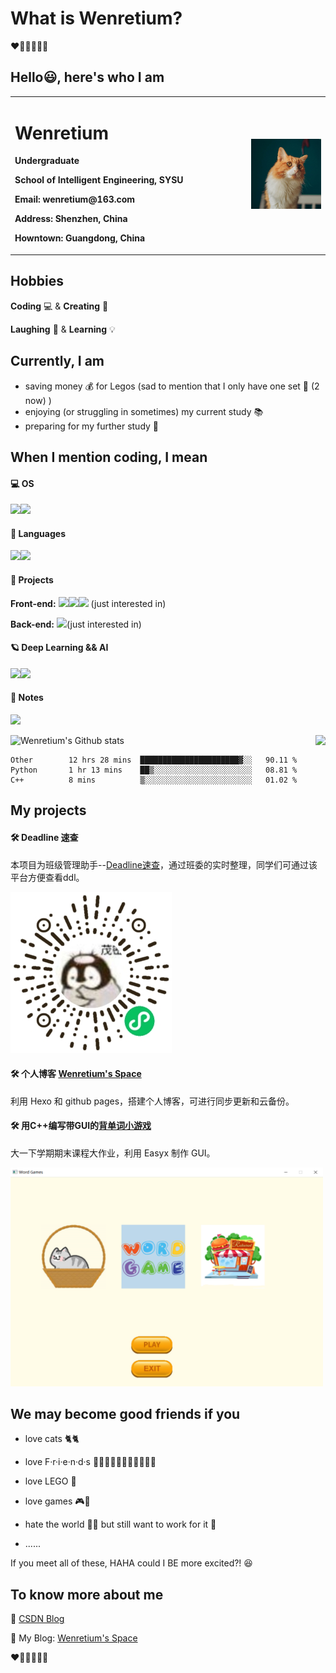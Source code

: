 # What is Wenretium?

❤🧡💛💚💙💜

## Hello😃, here's who I am

<table border="0">
  <tr>
    <td width="75%">
      <h1>Wenretium</h1>
      <p><b>Undergraduate</b></p>
      <p><b>School of Intelligent Engineering, SYSU</b></p>
      <p><b>Email: wenretium@163.com</b></p>
      <p><b>Address: Shenzhen, China</b></p>
      <p><b>Howntown: Guangdong, China</b></p>
    </td>
    <td width="25%">
      <img src="images/me.jpg" width="100%">     
    </td>
  </tr>
</table>



## Hobbies

**Coding** 💻 & **Creating** 🎨

**Laughing** 🤣 & **Learning** 💡



## Currently, I am
+ saving money 💰 for Legos (sad to mention that I only have one set 🧱 (2 now) )
+ enjoying (or struggling in sometimes) my current study 📚
+ preparing for my further study 📜



## When I mention coding, I mean

#### 💻 OS

[![](https://img.shields.io/badge/Windows-10-2376bc?style=flat-square&logo=windows&logoColor=ffffff)](https://www.microsoft.com/windows/get-windows-10)[![](https://img.shields.io/badge/Linux-Ubuntu-2376bc?style=flat-square&logo=ubuntu&logoColor=ffffff)](https://ubuntu.com/)

#### 💬 Languages

[![](https://img.shields.io/badge/-Python-3776AB?style=flat-square&logo=python&logoColor=ffffff)](https://www.python.org/)[![](https://img.shields.io/badge/-C++-269539?style=flat-square&logo=c%2B%2B&logoColor=ffffff)](https://www.cplusplus.com/)

#### 🍰 Projects

**Front-end:** [![](https://img.shields.io/badge/-JavaScript-f7e018?style=flat-square&logo=javascript&logoColor=white)](https://www.ecma-international.org/)[![](https://img.shields.io/badge/-HTML5-E34F26?style=flat-square&logo=html5&logoColor=white)](https://html.spec.whatwg.org/)[![](https://img.shields.io/badge/-CSS3-1572B6?style=flat-square&logo=css3&logoColor=white)](https://www.w3.org/Style/CSS/) (just interested in)

**Back-end:** [![](https://img.shields.io/badge/-Django-092E20?style=flat-square&logo=django&logoColor=green)](https://Django.org/)(just interested in)

#### 🪐 Deep Learning && AI

[![](https://img.shields.io/badge/-PyTorch-269539?style=flat-square&logo=pytorch&logoColor=white)](https://pytorch.org/)[![](https://img.shields.io/badge/-Tensorflow-fcc624?style=flat-square&logo=tensorflow&logoColor=white)](https://www.tensorflow.org/)

#### 📝 Notes

[![](https://img.shields.io/badge/-Markdown-2496ED?style=flat-square&logo=markdown&logoColor=white)](https://daringfireball.net/projects/markdown/)

![Wenretium's Github stats](https://github-readme-stats.vercel.app/api?username=Wenretium&show_icons=true)<img align="right" src="https://github-readme-stats.vercel.app/api/top-langs/?username=Wenretium">




<!--START_SECTION:waka-->
```text
Other        12 hrs 28 mins  ██████████████████████▓░░   90.11 % 
Python       1 hr 13 mins    ██▒░░░░░░░░░░░░░░░░░░░░░░   08.81 % 
C++          8 mins          ▒░░░░░░░░░░░░░░░░░░░░░░░░   01.02 % 
```
<!--END_SECTION:waka-->


## My projects

#### 🛠 Deadline 速查

本项目为班级管理助手--[Deadline速查](https://github.com/Wenretium/DDL_Quick_Check)，通过班委的实时整理，同学们可通过该平台方便查看ddl。

![img](https://github.com/Wenretium/DDL_Quick_Check/raw/main/README_imgs/ddl%E9%80%9F%E6%9F%A5.jpg)

#### 🛠 个人博客 [Wenretium's Space](https://wenretium.github.io/) 

利用 Hexo 和 github pages，搭建个人博客，可进行同步更新和云备份。

#### 🛠 用C++编写带GUI的[背单词小游戏](https://github.com/Wenretium/Word-Games)

大一下学期期末课程大作业，利用 Easyx 制作 GUI。

<img src="README/image-20210602234201109.png" alt="image-20210602234201109" width="500" />



## We may become good friends if you

+ love cats 🐈🐈

+ love F·r·i·e·n·d·s 👨🏻‍🤝‍👨🏻👫👩🏼‍🤝‍👩🏻

+ love LEGO 🧱

+ love games 🎮🎡

+ hate the world 🤷‍♀️ but still want to work for it 🙌

+ ......

If you meet all of these, HAHA could I BE more excited?! 😆



## To know more about me

📌 [CSDN Blog](https://blog.csdn.net/weixin_45725902?spm=1000.2115.3001.5343)

📌 My Blog: [Wenretium's Space](https://wenretium.github.io/) 



❤🧡💛💚💙💜

 
